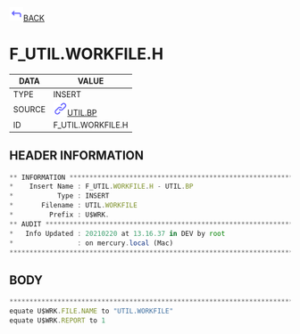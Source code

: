 <img src="../.resources/themes/unicons-line-6563ff/corner-up-left-alt.svg" alt="BACK" width="25" />[BACK](../DOCS/UTIL.BP.md)  
# F_UTIL.WORKFILE.H  
|DATA|VALUE|
| --- | --- |
|TYPE|INSERT|
|SOURCE|<img src="../.resources/themes/unicons-line-6563ff/link.svg" alt="UTIL.BP" width="25" />[UTIL.BP](../DOCS/UTIL.BP.md)|
|ID|F_UTIL.WORKFILE.H|
    
    
## HEADER INFORMATION  
```javascript
** INFORMATION ****************************************************************
*    Insert Name : F_UTIL.WORKFILE.H - UTIL.BP
*           Type : INSERT
*       Filename : UTIL.WORKFILE
*         Prefix : U$WRK.
** AUDIT **********************************************************************
*   Info Updated : 20210220 at 13.16.37 in DEV by root
*                : on mercury.local (Mac)
*******************************************************************************
```
## BODY  
```javascript
*******************************************************************************
equate U$WRK.FILE.NAME to "UTIL.WORKFILE"
equate U$WRK.REPORT to 1
```
